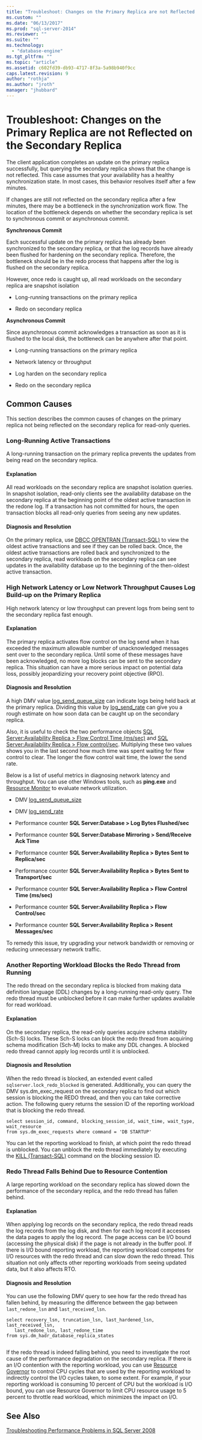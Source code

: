 ```yaml
---
title: "Troubleshoot: Changes on the Primary Replica are not Reflected on the Secondary Replica | Microsoft Docs"
ms.custom: ""
ms.date: "06/13/2017"
ms.prod: "sql-server-2014"
ms.reviewer: ""
ms.suite: ""
ms.technology: 
  - "database-engine"
ms.tgt_pltfrm: ""
ms.topic: "article"
ms.assetid: c602fd39-db93-4717-8f3a-5a98b940f9cc
caps.latest.revision: 9
author: "rothja"
ms.author: "jroth"
manager: "jhubbard"
---
```

# Troubleshoot: Changes on the Primary Replica are not Reflected on the Secondary Replica
  The client application completes an update on the primary replica successfully, but querying the secondary replica shows that the change is not reflected. This case assumes that your availability has a healthy synchronization state. In most cases, this behavior resolves itself after a few minutes.  
  
 If changes are still not reflected on the secondary replica after a few minutes, there may be a bottleneck in the synchronization work flow. The location of the bottleneck depends on whether the secondary replica is set to synchronous commit or asynchronous commit.  
  
 **Synchronous Commit**  
  
 Each successful update on the primary replica has already been synchronized to the secondary replica, or that the log records have already been flushed for hardening on the secondary replica. Therefore, the bottleneck should be in the redo process that happens after the log is flushed on the secondary replica.  
  
 However, once redo is caught up, all read workloads on the secondary replica are snapshot isolation  
  
-   Long-running transactions on the primary replica  
  
-   Redo on secondary replica  
  
 **Asynchronous Commit**  
  
 Since asynchronous commit acknowledges a transaction as soon as it is flushed to the local disk, the bottleneck can be anywhere after that point.  
  
-   Long-running transactions on the primary replica  
  
-   Network latency or throughput  
  
-   Log harden on the secondary replica  
  
-   Redo on the secondary replica  
  
## Common Causes  
 This section describes the common causes of changes on the primary replica not being reflected on the secondary replica for read-only queries.  
  
  
###  <a name="BKMK_OLDTRANS"></a> Long-Running Active Transactions  
 A long-running transaction on the primary replica prevents the updates from being read on the secondary replica.  
  
#### Explanation  
 All read workloads on the secondary replica are snapshot isolation queries. In snapshot isolation, read-only clients see the availability database on the secondary replica at the beginning point of the oldest active transaction in the redone log. If a transaction has not committed for hours, the open transaction blocks all read-only queries from seeing any new updates.  
  
#### Diagnosis and Resolution  
 On the primary replica, use [DBCC OPENTRAN &#40;Transact-SQL&#41;](../Topic/DBCC%20OPENTRAN%20(Transact-SQL).md) to view the oldest active transactions and see if they can be rolled back. Once, the oldest active transactions are rolled back and synchronized to the secondary replica, read workloads on the secondary replica can see updates in the availability database up to the beginning of the then-oldest active transaction.  
  
###  <a name="BKMK_LATENCY"></a> High Network Latency or Low Network Throughput Causes Log Build-up on the Primary Replica  
 High network latency or low throughput can prevent logs from being sent to the secondary replica fast enough.  
  
#### Explanation  
 The primary replica activates flow control on the log send when it has exceeded the maximum allowable number of unacknowledged messages sent over to the secondary replica. Until some of these messages have been acknowledged, no more log blocks can be sent to the secondary replica. This situation can have a more serious impact on potential data loss, possibly jeopardizing your recovery point objective (RPO).  
  
#### Diagnosis and Resolution  
 A high DMV value [log_send_queue_size](../Topic/sys.dm_hadr_database_replica_states%20(Transact-SQL).md) can indicate logs being held back at the primary replica. Dividing this value by [log_send_rate](../Topic/sys.dm_hadr_database_replica_states%20(Transact-SQL).md) can give you a rough estimate on how soon data can be caught up on the secondary replica.  
  
 Also, it is useful to check the two performance objects [SQL Server:Availability Replica > Flow Control Time (ms/sec)](../Topic/SQL%20Server,%20Availability%20Replica.md) and [SQL Server:Availability Replica > Flow control/sec](../Topic/SQL%20Server,%20Availability%20Replica.md). Multiplying these two values shows you in the last second how much time was spent waiting for flow control to clear. The longer the flow control wait time, the lower the send rate.  
  
 Below is a list of useful metrics in diagnosing network latency and throughput. You can use other Windows tools, such as **ping.exe** and [Resource Monitor](http://technet.microsoft.com/video/Video/ff710685) to evaluate network utilization.  
  
-   DMV [log_send_queue_size](../Topic/sys.dm_hadr_database_replica_states%20(Transact-SQL).md)  
  
-   DMV [log_send_rate](../Topic/sys.dm_hadr_database_replica_states%20(Transact-SQL).md)  
  
-   Performance counter **SQL Server:Database > Log Bytes Flushed/sec**  
  
-   Performance counter **SQL Server:Database Mirroring > Send/Receive Ack Time**  
  
-   Performance counter **SQL Server:Availability Replica > Bytes Sent to Replica/sec**  
  
-   Performance counter **SQL Server:Availability Replica > Bytes Sent to Transport/sec**  
  
-   Performance counter **SQL Server:Availability Replica > Flow Control Time (ms/sec)**  
  
-   Performance counter **SQL Server:Availability Replica > Flow Control/sec**  
  
-   Performance counter **SQL Server:Availability Replica > Resent Messages/sec**  
  
 To remedy this issue, try upgrading your network bandwidth or removing or reducing unnecessary network traffic.  
  
###  <a name="BKMK_REDOBLOCK"></a> Another Reporting Workload Blocks the Redo Thread from Running  
 The redo thread on the secondary replica is blocked from making data definition language (DDL) changes by a long-running read-only query. The redo thread must be unblocked before it can make further updates available for read workload.  
  
#### Explanation  
 On the secondary replica, the read-only queries acquire schema stability (Sch-S) locks. These Sch-S locks can block the redo thread from acquiring schema modification (Sch-M) locks to make any DDL changes. A blocked redo thread cannot apply log records until it is unblocked.  
  
#### Diagnosis and Resolution  
 When the redo thread is blocked, an extended event called `sqlserver.lock_redo_blocked` is generated. Additionally, you can query the DMV sys.dm_exec_request on the secondary replica to find out which session is blocking the REDO thread, and then you can take corrective action. The following query returns the session ID of the reporting workload that is blocking the redo thread.  
  
```tsql  
select session_id, command, blocking_session_id, wait_time, wait_type, wait_resource   
from sys.dm_exec_requests where command = 'DB STARTUP'  
```  
  
 You can let the reporting workload to finish, at which point the redo thread is unblocked. You can unblock the redo thread immediately by executing the [KILL &#40;Transact-SQL&#41;](../Topic/KILL%20(Transact-SQL).md) command on the blocking session ID.  
  
###  <a name="BKMK_REDOBEHIND"></a> Redo Thread Falls Behind Due to Resource Contention  
 A large reporting workload on the secondary replica has slowed down the performance of the secondary replica, and the redo thread has fallen behind.  
  
#### Explanation  
 When applying log records on the secondary replica, the redo thread reads the log records from the log disk, and then for each log record it accesses the data pages to apply the log record. The page access can be I/O bound (accessing the physical disk) if the page is not already in the buffer pool. If there is I/O bound reporting workload, the reporting workload competes for I/O resources with the redo thread and can slow down the redo thread. This situation not only affects other reporting workloads from seeing updated data, but it also affects RTO.  
  
#### Diagnosis and Resolution  
 You can use the following DMV query to see how far the redo thread has fallen behind, by measuring the difference between the gap between `last_redone_lsn` and `last_received_lsn`.  
  
```tsql  
select recovery_lsn, truncation_lsn, last_hardened_lsn, last_received_lsn,   
   last_redone_lsn, last_redone_time  
from sys.dm_hadr_database_replica_states  
  
```  
  
 If the redo thread is indeed falling behind, you need to investigate the root cause of the performance degradation on the secondary replica. If there is an I/O contention with the reporting workload, you can use [Resource Governor](../Topic/Resource%20Governor.md) to control CPU cycles that are used by the reporting workload to indirectly control the I/O cycles taken, to some extent. For example, if your reporting workload is consuming 10 percent of CPU but the workload is I/O bound, you can use Resource Governor to limit CPU resource usage to 5 percent to throttle read workload, which minimizes the impact on I/O.  
  
## See Also  
 [Troubleshooting Performance Problems in SQL Server 2008](https://msdn.microsoft.com/library/dd672789(v=sql.100).aspx)  
  
  